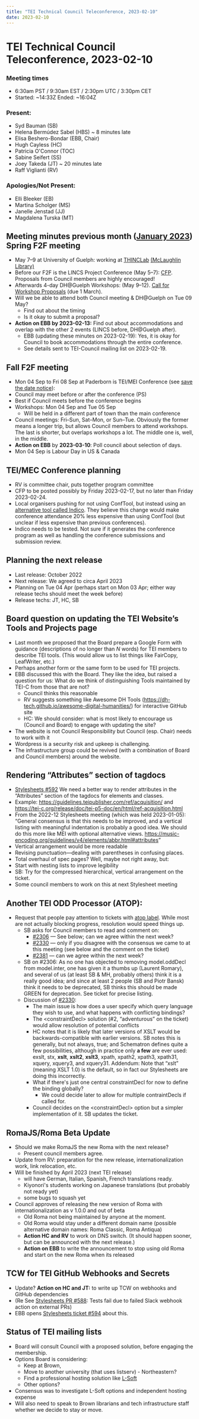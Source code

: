 ```yaml
---
title: "TEI Technical Council Teleconference, 2023-02-10"
date: 2023-02-10
---
```

# TEI Technical Council Teleconference, 2023-02-10
### **Meeting times**


* 6:30am PST / 9:30am EST / 2:30pm UTC / 3:30pm CET
* Started: \~14:33Z Ended: \~16:04Z


### Present:


* Syd Bauman (SB)
* Helena Bermúdez Sabel (HBS) \~ 8 minutes late
* Elisa Beshero\-Bondar (EBB, Chair)
* Hugh Cayless (HC)
* Patricia O'Connor (TOC)
* Sabine Seifert (SS)
* Joey Takeda (JT) \~ 20 minutes late
* Raff Viglianti (RV)


### Apologies/Not Present:


* Elli Bleeker (EB)
* Martina Scholger (MS)
* Janelle Jenstad (JJ)
* Magdalena Turska (MT)


Meeting minutes previous month ([January 2023](https://tei-c.org/activities/council/meetings/tei-technical-council-teleconference-2023-01-13/))
Spring F2F meeting
------------------


* May 7–9 at University of Guelph: working at [THINCLab](https://www.uoguelph.ca/arts/dhguelph/thinc) [(McLaughlin Library)](https://goo.gl/maps/wyf6RJ7grWwdAncMA)
* Before our F2F is the LINCS Project Conference (May 5–7\): [CFP](https://lincsproject.ca/events/making-links-2023/). Proposals from Council members are highly encouraged!
* Afterwards 4\-day DH@Guelph Workshops: (May 9–12\). [Call for Workshop Proposals](https://www.uoguelph.ca/arts/dhguelph/summer2023) (due 1 March).
* Will we be able to attend both Council meeting \& DH@Guelph on Tue 09 May?
	+ Find out about the timing
	+ Is it okay to submit a proposal?
* **Action on EBB by 2023\-02\-13:** Find out about accommodations and overlap with the other 2 events (LINCS before, DH@Guelph after).
	+ EBB (updating these minutes on 2023\-02\-19\): Yes, it is okay for Council to book accommodations through the entire conference.
	+ See details sent to TEI\-Council mailing list on 2023\-02\-19\.


Fall F2F meeting
----------------


* Mon 04 Sep to Fri 08 Sep at Paderborn is TEI/MEI Conference (see [save the date notice](https://www.uni-paderborn.de/forschung/forschung-im-profil/digital-humanities/nachricht/save-the-date-joint-tei-and-mei-conference-2023)):
* Council may meet before or after the conference (PS)
* Best if Council meets before the conference begins
* Workshops: Mon 04 Sep and Tue 05 Sep
	+ Will be held in a different part of town than the main conference
* Council meetings: Fri–Sun, Sat–Mon, or Sun–Tue. Obviously the former means a longer trip, but allows Council members to attend workshops. The last is shorter, but overlaps workshops a lot. The middle one is, well, in the middle.
* **Action on EBB** by **2023\-03\-10**: Poll council about selection of days.
* Mon 04 Sep is Labour Day in US \& Canada


TEI/MEC Conference planning
---------------------------


* RV is committee chair, puts together program committee
* CFP to be posted possibly by Friday 2023\-02\-17, but no later than Friday 2023\-02\-24\.
* Local organisers pushing for not using ConfTool, but instead using an [alternative tool called Indico](https://indico.cern.ch/). They believe this change would make conference attendance 20% less expensive than using ConfTool (but unclear if less expensive than previous conferences).
* Indico needs to be tested. Not sure if it generates the conference program as well as handling the conference submissions and submission review.


Planning the next release
-------------------------


* Last release: October 2022
* Next release: We agreed to circa April 2023
* Planning on Tue 04 Apr (perhaps start on Mon 03 Apr; either way release techs should meet the week before)
* Release techs: JT, HC, SB


Board question on updating the TEI Website’s Tools and Projects page
--------------------------------------------------------------------


* Last month we proposed that the Board prepare a Google Form with guidance (descriptions of no longer than *N* words) for TEI members to describe TEI tools. (This would allow us to list things like FairCopy, LeafWriter, etc.)
* Perhaps another form or the same form to be used for TEI projects.
* EBB discussed this with the Board. They like the idea, but raised a question for us: What do we think of distinguishing Tools maintained by TEI\-C from those that are not?
	+ Council thinks this reasonable
	+ RV suggests something like Awesome DH Tools ([https://dh\-tech.github.io/awesome\-digital\-humanities/](https://dh-tech.github.io/awesome-digital-humanities/)) for interactive GitHub site
	+ HC: We should consider: what is most likely to encourage us (Council and Board) to engage with updating the site?
* The website is not Council Responsibility but Council (esp. Chair) needs to work with it
* Wordpress is a security risk and upkeep is challenging.
* The infrastructure group could be revived (with a combination of Board and Council members) around the website.


Rendering “Attributes” section of tagdocs
-----------------------------------------


* [Stylesheets \#592](https://github.com/TEIC/Stylesheets/issues/592) We need a better way to render attributes in the “Attributes” section of the tagdocs for elements and classes.
* Example: <https://guidelines.teipublisher.com/ref/acquisition/> and [https://tei\-c.org/release/doc/tei\-p5\-doc/en/html/ref\-acquisition.html](https://tei-c.org/release/doc/tei-p5-doc/en/html/ref-acquisition.html)
* From the 2022\-12 Stylesheets meeting (which was held 2023\-01\-05\): “General consensus is that this needs to be improved, and a vertical listing with meaningful indentation is probably a good idea. We should do this more like MEI with optional alternative views. [https://music\-encoding.org/guidelines/v4/elements/abbr.html\#attributes](https://music-encoding.org/guidelines/v4/elements/abbr.html#attributes)”
* Vertical arrangement would be more readable
* Revising punctuation—dealing with parentheses in confusing places.
* Total overhaul of spec pages? Well, maybe not right away, but:
* Start with nesting lists to improve legibility
* SB: Try for the compressed hierarchical, vertical arrangement on the ticket.
* Some council members to work on this at next Stylesheet meeting


Another TEI ODD Processor (ATOP):
---------------------------------


* Request that people pay attention to tickets with [atop label](https://github.com/TEIC/TEI/labels/atop). While most are not actually blocking progress, resolution would speed things up.
	+ SB asks for Council members to read and comment on:
		- [\#2306](https://github.com/TEIC/TEI/issues/2306) — See below; can we agree within the next week?
		- [\#2330](https://github.com/TEIC/TEI/issues/2330) — only if you disagree with the consensus we came to at this meeting (see below and the comment on the ticket)
		- [\#2381](https://github.com/TEIC/TEI/issues/2381) — can we agree within the next week?
	+ SB on \#2306: As no one has objected to removing model.oddDecl from model.inter, one has given it a thumbs up (Laurent Romary), and several of us (at least SB \& MH, probably others) think it is a really good idea; and since at least 2 people (SB and Piotr Bansk) think it needs to be deprecated, SB thinks this should be made GREEN for deprecation. See ticket for precise listing.
	+ Discussion of [\#2330](https://github.com/TEIC/TEI/issues/2330):
		- The main issue is how does a user specify which query language they wish to use, and what happens with conflicting bindings?
		- The \<constraintDecl\> solution (\#2, “adventurous” on the ticket) would allow resolution of potential conflicts
		- HC notes that it is likely that later versions of XSLT would be backwards\-compatible with earlier versions. SB notes this is generally, but not always, true; and Schematron defines quite a few possibilities, although in practice only **a few** are ever used: exslt, stx, **xslt**, **xslt2**, **xslt3**, xpath, xpath2, xpath3, xpath31, xquery, xquery3, and xquery31\.
		Addendum: Note that “xslt” (meaning XSLT 1\.0\) is the default, so in fact our Stylesheets are doing this incorrectly.
		- What if there's just one central constraintDecl for now to define the binding globally?
			* We could decide later to allow for multiple contraintDecls if called for.
		- Council decides on the \<constraintDecl\> option but a simpler implementation of it. SB updates the ticket.


RomaJS/Roma Beta Update
-----------------------


* Should we make RomaJS the new Roma with the next release?
	+ Present council members agree.
* Update from RV: preparation for the new release, internationalization work, link relocation, etc.
* Will be finished by April 2023 (next TEI release)
	+ will have German, Italian, Spanish, French translations ready.
	+ Kiyonori's students working on Japanese translations (but probably not ready yet)
	+ some bugs to squash yet
* Council approves of releasing the new version of Roma with internationalization as v 1\.0\.0 and out of beta
	+ Old Roma not being maintained by anyone at the moment.
	+ Old Roma would stay under a different domain name (possible alternative domain names: Roma Classic, Roma Antiqua)
	+ **Action HC and RV** to work on DNS switch. (It should happen sooner, but can be announced with the next release.)
	+ **Action on EBB** to write the announcement to stop using old Roma and start on the new Roma when its released


TCW for TEI GitHub Webhooks and Secrets
---------------------------------------


* Update? **Action on HC and JT:** to write up TCW on webhooks and GitHub dependencies
* (Re See [Stylesheets PR \#588](https://github.com/TEIC/Stylesheets/pull/588): Tests fail due to failed Slack webhook action on external PRs)
* EBB opens [Stylesheets ticket \#594](https://github.com/TEIC/Stylesheets/issues/594) about this.


Status of TEI mailing lists
---------------------------


* Board will consult Council with a proposed solution, before engaging the membership.
* Options Board is considering:
	+ Keep at Brown,
	+ Move to another university (that uses listserv) \- Northeastern?
	+ Find a professional hosting solution like [L\-Soft](https://www.lsoft.com/go/default.asp)
	+ Other options?
* Consensus was to investigate L\-Soft options and independent hosting expense
* Will also need to speak to Brown librarians and tech infrastructure staff whether we decide to stay or move.


 